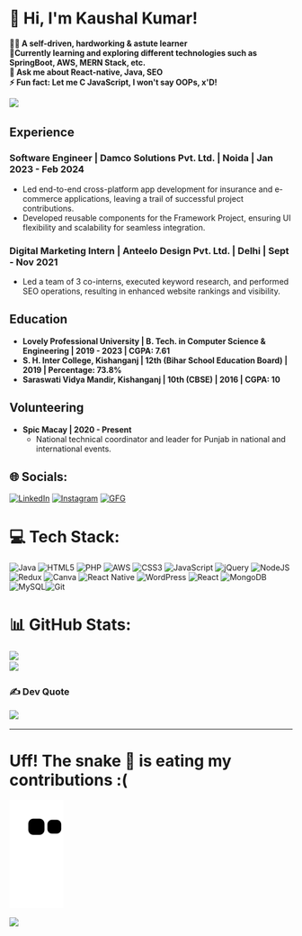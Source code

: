 <!-- Add your name and a catchy introduction -->
# 👋 Hi, I'm Kaushal Kumar!

<b>🙋‍♂️ A self-driven, hardworking & astute learner<br> 🌱Currently learning and exploring different technologies such as SpringBoot, AWS, MERN Stack, etc.<br>💬 Ask me about React-native, Java, SEO<br>⚡ Fun fact: Let me C JavaScript, I won't say OOPs, x'D! </b>

<!-- Add your GitHub stats -->
![](https://github-readme-stats.vercel.app/api?username=im-kaushal&theme=dark&hide_border=false&include_all_commits=false&count_private=false)<br/>

## Experience

### Software Engineer | Damco Solutions Pvt. Ltd. | Noida | Jan 2023 - Feb 2024

- Led end-to-end cross-platform app development for insurance and e-commerce applications, leaving a trail of successful project contributions.
- Developed reusable components for the Framework Project, ensuring UI flexibility and scalability for seamless integration.

### Digital Marketing Intern | Anteelo Design Pvt. Ltd. | Delhi | Sept - Nov 2021

- Led a team of 3 co-interns, executed keyword research, and performed SEO operations, resulting in enhanced website rankings and visibility.

## Education

- **Lovely Professional University | B. Tech. in Computer Science & Engineering | 2019 - 2023 | CGPA: 7.61**
- **S. H. Inter College, Kishanganj | 12th (Bihar School Education Board) | 2019 | Percentage: 73.8%**
- **Saraswati Vidya Mandir, Kishanganj | 10th (CBSE) | 2016 | CGPA: 10**

## Volunteering

- **Spic Macay | 2020 - Present**
  - National technical coordinator and leader for Punjab in national and international events.

## 🌐 Socials:
[![LinkedIn](https://img.shields.io/badge/LinkedIn-0077B5?style=for-the-badge&logo=linkedin&logoColor=white)](https://www.linkedin.com/in/im-kaushal/)
[![Instagram](https://img.shields.io/badge/Instagram-E4405F?style=for-the-badge&logo=instagram&logoColor=white)](https://www.instagram.com/kausal.in/)
[![GFG](https://img.shields.io/badge/GFG-298D46?style=for-the-badge&logo=geeksforgeeks&logoColor=white)](https://auth.geeksforgeeks.org/user/kaushal4u/practice)

<!-- Add a Tech Stack section with cool badges -->
# 💻 Tech Stack:
![Java](https://img.shields.io/badge/java-%23ED8B00.svg?style=for-the-badge&logo=java&logoColor=white) ![HTML5](https://img.shields.io/badge/html5-%23E34F26.svg?style=for-the-badge&logo=html5&logoColor=white) ![PHP](https://img.shields.io/badge/php-%23777BB4.svg?style=for-the-badge&logo=php&logoColor=white) ![AWS](https://img.shields.io/badge/AWS-%23FF9900.svg?style=for-the-badge&logo=amazon-aws&logoColor=white) ![CSS3](https://img.shields.io/badge/css3-%231572B6.svg?style=for-the-badge&logo=css3&logoColor=white) ![JavaScript](https://img.shields.io/badge/javascript-%23323330.svg?style=for-the-badge&logo=javascript&logoColor=%23F7DF1E) ![jQuery](https://img.shields.io/badge/jquery-%230769AD.svg?style=for-the-badge&logo=jquery&logoColor=white) ![NodeJS](https://img.shields.io/badge/node.js-6DA55F?style=for-the-badge&logo=node.js&logoColor=white) ![Redux](https://img.shields.io/badge/redux-%23593d88.svg?style=for-the-badge&logo=redux&logoColor=white) ![Canva](https://img.shields.io/badge/Canva-%2300C4CC.svg?style=for-the-badge&logo=Canva&logoColor=white) ![React Native](https://img.shields.io/badge/react_native-%2320232a.svg?style=for-the-badge&logo=react&logoColor=%2361DAFB) ![WordPress](https://img.shields.io/badge/WordPress-%23117AC9.svg?style=for-the-badge&logo=WordPress&logoColor=white) ![React](https://img.shields.io/badge/react-%2320232a.svg?style=for-the-badge&logo=react&logoColor=%2361DAFB) ![MongoDB](https://img.shields.io/badge/MongoDB-%234ea94b.svg?style=for-the-badge&logo=mongodb&logoColor=white) ![MySQL](https://img.shields.io/badge/mysql-%2300f.svg?style=for-the-badge&logo=mysql&logoColor=white)![Git](https://img.shields.io/badge/git-%23F05033.svg?style=for-the-badge&logo=git&logoColor=white) 

<!-- Add GitHub Stats with streak and top languages -->
# 📊 GitHub Stats:

![](https://github-readme-streak-stats.herokuapp.com/?user=im-kaushal&theme=dark&hide_border=false)<br/>
![](https://github-readme-stats.vercel.app/api/top-langs/?username=im-kaushal&theme=dark&hide_border=false&include_all_commits=false&count_private=false&layout=compact)

<!-- Add a Dev Quote section -->
### ✍️ Dev Quote
![](https://quotes-github-readme.vercel.app/api?type=horizontal&theme=gruvbox)

---

<!-- Add a fun contribution snake -->
# Uff! The snake 🐍 is eating my contributions :(
![snake](https://github.com/im-kaushal/im-kaushal/blob/output/github-contribution-grid-snake.svg)

<!-- Add a profile views badge -->
[![](https://visitcount.itsvg.in/api?id=im-kaushal&icon=0&color=0)](https://visitcount.itsvg.in)
